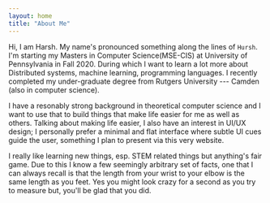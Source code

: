 ```yaml
---
layout: home
title: "About Me"
---
```


Hi, I am Harsh. My name's pronounced something along the lines of `Hursh`. I'm
starting my Masters in Computer Science(MSE-CIS) at University of Pennsylvania
in Fall 2020. During which I want to learn a lot more about Distributed systems,
machine learning, programming languages. I recently completed my under-graduate
degree from Rutgers University --- Camden (also in computer science).

I have a resonably strong background in theoretical computer science and I want
to use that to build things that make life easier for me as well as others.
Talking about making life easier, I also have an interest in UI/UX design; I
personally prefer a minimal and flat interface where subtle UI cues guide the
user, something I plan to present via this very website.

I really like learning new things, esp. STEM related things but anything's fair
game. Due to this I know a few seemingly arbitrary set of facts, one that I can
always recall is that the length from your wrist to your elbow is the same
length as you feet. Yes you might look crazy for a second as you try to measure
but, you'll be glad that you did.
